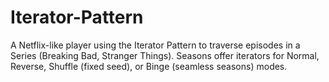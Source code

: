 # Iterator-Pattern
A Netflix-like player using the Iterator Pattern to traverse episodes in a Series (Breaking Bad, Stranger Things). Seasons offer iterators for Normal, Reverse, Shuffle (fixed seed), or Binge (seamless seasons) modes.
